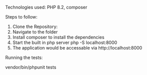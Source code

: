 Technologies used:
PHP 8.2, composer

Steps to follow:
1. Clone the Repository:
2. Navigate to the folder
3. Install composer to install the dependencies
4. Start the built in php server php -S localhost:8000
5. The application would be accessable via http://localhost:8000

Running the tests:

 vendor/bin/phpunit tests
